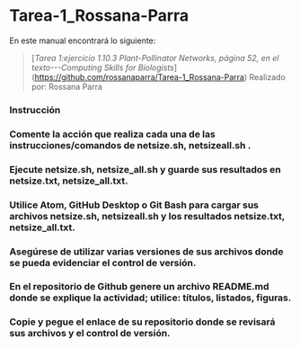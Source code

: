 # Tarea-1_Rossana-Parra

En este manual encontrará lo siguiente: 

> [*Tarea 1:ejercicio 1.10.3 Plant-Pollinator Networks, página 52, en el texto---Computing Skills for Biologists*] (https://github.com/rossanaparra/Tarea-1_Rossana-Parra)  Realizado por: Rossana Parra

###  Instrucción 

###  Comente la acción que realiza cada una de las instrucciones/comandos de netsize.sh, netsizeall.sh .   

### Ejecute netsize.sh, netsize_all.sh y guarde sus resultados en netsize.txt, netsize_all.txt. 

### Utilice Atom, GitHub Desktop o Git Bash para cargar sus archivos netsize.sh, netsizeall.sh y los resultados netsize.txt, netsize_all.txt.    

### Asegúrese de utilizar varias versiones de sus archivos donde se pueda evidenciar el control de versión. 

### En el repositorio de Github genere un archivo README.md donde se explique la actividad; utilice: títulos, listados, figuras.  

### Copie y pegue el enlace de su repositorio donde se revisará sus archivos y el control de versión. 

